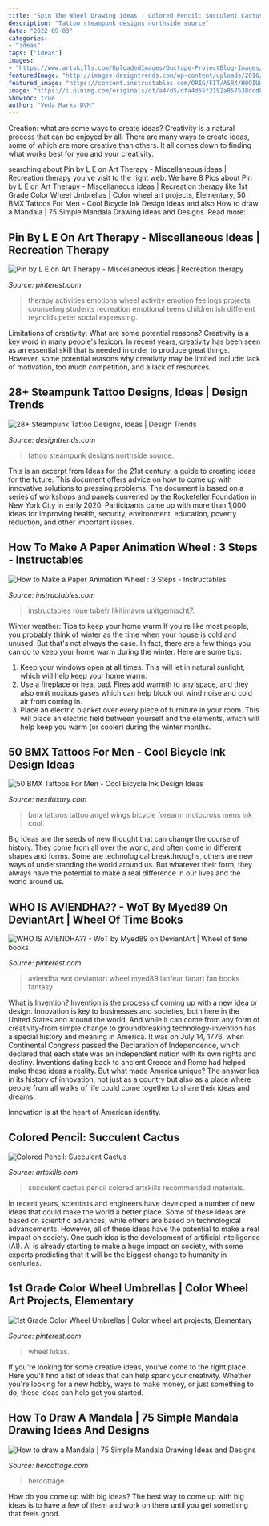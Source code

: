 ```yaml
---
title: "Spin The Wheel Drawing Ideas : Colored Pencil: Succulent Cactus"
description: "Tattoo steampunk designs northside source"
date: "2022-09-03"
categories:
- "ideas"
tags: ["ideas"]
images:
- "https://www.artskills.com/UploadedImages/Ductape-ProjectBlog-Images/Succulent-Cactus/ColoredPencil_Succulent_Example.jpg"
featuredImage: "http://images.designtrends.com/wp-content/uploads/2016/02/08111312/Northside-Steampunk-Tattoo-Design.jpg"
featured_image: "https://content.instructables.com/ORIG/FIT/ASR4/H0OIUWGX/FITASR4H0OIUWGX.jpg?frame=1&amp;width=2100"
image: "https://i.pinimg.com/originals/df/a4/d5/dfa4d55f2192a857538dcd86de5bf838.jpg"
ShowToc: true
author: "Veda Marks DVM"
---
```



Creation: what are some ways to create ideas?
Creativity is a natural process that can be enjoyed by all. There are many ways to create ideas, some of which are more creative than others. It all comes down to finding what works best for you and your creativity.

	

		
searching about Pin by L E on Art Therapy - Miscellaneous ideas | Recreation therapy you've visit to the right web. We have 8 Pics about Pin by L E on Art Therapy - Miscellaneous ideas | Recreation therapy like 1st Grade Color Wheel Umbrellas | Color wheel art projects, Elementary, 50 BMX Tattoos For Men - Cool Bicycle Ink Design Ideas and also How to draw a Mandala | 75 Simple Mandala Drawing Ideas and Designs. Read more:
		
    
## Pin By L E On Art Therapy - Miscellaneous Ideas | Recreation Therapy

<img loading=lazy src="https://i.pinimg.com/originals/df/a4/d5/dfa4d55f2192a857538dcd86de5bf838.jpg" onerror="this.onerror=null;this.src='https://tse4.mm.bing.net/th?id=OIP.Ag_PjFBx_8qxabwThcHbOQHaMY&amp;pid=15.1';" alt="Pin by L E on Art Therapy - Miscellaneous ideas | Recreation therapy">

_Source: pinterest.com_

>therapy activities emotions wheel activity emotion feelings projects counseling students recreation emotional teens children ish different reynolds peter social expressing. 

	

Limitations of creativity: What are some potential reasons?
Creativity is a key word in many people's lexicon. In recent years, creativity has been seen as an essential skill that is needed in order to produce great things. However, some potential reasons why creativity may be limited include: lack of motivation, too much competition, and a lack of resources.

    
## 28+ Steampunk Tattoo Designs, Ideas | Design Trends

<img loading=lazy src="http://images.designtrends.com/wp-content/uploads/2016/02/08111312/Northside-Steampunk-Tattoo-Design.jpg" onerror="this.onerror=null;this.src='https://tse1.mm.bing.net/th?id=OIP.tGfpl0vjyCgrxyv1rnfVOwHaHa&amp;pid=15.1';" alt="28+ Steampunk Tattoo Designs, Ideas | Design Trends">

_Source: designtrends.com_

>tattoo steampunk designs northside source. 

	

This is an excerpt from Ideas for the 21st century, a guide to creating ideas for the future. This document offers advice on how to come up with innovative solutions to pressing problems. The document is based on a series of workshops and panels convened by the Rockefeller Foundation in New York City in early 2020. Participants came up with more than 1,000 ideas for improving health, security, environment, education, poverty reduction, and other important issues.

    
## How To Make A Paper Animation Wheel : 3 Steps - Instructables

<img loading=lazy src="https://content.instructables.com/ORIG/FIT/ASR4/H0OIUWGX/FITASR4H0OIUWGX.jpg?frame=1&amp;width=2100" onerror="this.onerror=null;this.src='https://tse4.mm.bing.net/th?id=OIP.rhaoduKFpJ3IDb_aVKSEMQHaFj&amp;pid=15.1';" alt="How to Make a Paper Animation Wheel : 3 Steps - Instructables">

_Source: instructables.com_

>instructables roue tubefr likitimavm unitgemischt7. 

	

Winter weather: Tips to keep your home warm
If you're like most people, you probably think of winter as the time when your house is cold and unused. But that's not always the case. In fact, there are a few things you can do to keep your home warm during the winter. Here are some tips:
1) Keep your windows open at all times. This will let in natural sunlight, which will help keep your home warm.
2) Use a fireplace or heat pad. Fires add warmth to any space, and they also emit noxious gases which can help block out wind noise and cold air from coming in.
3) Place an electric blanket over every piece of furniture in your room. This will place an electric field between yourself and the elements, which will help keep you warm (or cooler) during the winter months.

    
## 50 BMX Tattoos For Men - Cool Bicycle Ink Design Ideas

<img loading=lazy src="http://nextluxury.com/wp-content/uploads/angel-wings-bmx-rider-guys-inner-forearm-tattoo.jpg" onerror="this.onerror=null;this.src='https://tse4.mm.bing.net/th?id=OIP.8XYpVEckK7zDETPYnZa6nwHaHa&amp;pid=15.1';" alt="50 BMX Tattoos For Men - Cool Bicycle Ink Design Ideas">

_Source: nextluxury.com_

>bmx tattoos tattoo angel wings bicycle forearm motocross mens ink cool. 

	

Big Ideas are the seeds of new thought that can change the course of history. They come from all over the world, and often come in different shapes and forms. Some are technological breakthroughs, others are new ways of understanding the world around us. But whatever their form, they always have the potential to make a real difference in our lives and the world around us.

    
## WHO IS AVIENDHA?? - WoT By Myed89 On DeviantArt | Wheel Of Time Books

<img loading=lazy src="https://i.pinimg.com/736x/91/ac/8d/91ac8db82e732bb06e60bf220df5ce8f.jpg" onerror="this.onerror=null;this.src='https://tse3.mm.bing.net/th?id=OIP.lDJdScuaM0FY9Mn831lE-QHaKe&amp;pid=15.1';" alt="WHO IS AVIENDHA?? - WoT by Myed89 on DeviantArt | Wheel of time books">

_Source: pinterest.com_

>aviendha wot deviantart wheel myed89 lanfear fanart fan books fantasy. 

	

What is Invention?
Invention is the process of coming up with a new idea or design. Innovation is key to businesses and societies, both here in the United States and around the world. And while it can come from any form of creativity-from simple change to groundbreaking technology-invention has a special history and meaning in America.
It was on July 14, 1776, when Continental Congress passed the Declaration of Independence, which declared that each state was an independent nation with its own rights and destiny. Inventions dating back to ancient Greece and Rome had helped make these ideas a reality. But what made America unique? The answer lies in its history of innovation, not just as a country but also as a place where people from all walks of life could come together to share their ideas and dreams.

Innovation is at the heart of American identity.

    
## Colored Pencil: Succulent Cactus

<img loading=lazy src="https://www.artskills.com/UploadedImages/Ductape-ProjectBlog-Images/Succulent-Cactus/ColoredPencil_Succulent_Example.jpg" onerror="this.onerror=null;this.src='https://tse2.mm.bing.net/th?id=OIP.7v3A20qarnRD-sKLMkU3DgHaFz&amp;pid=15.1';" alt="Colored Pencil: Succulent Cactus">

_Source: artskills.com_

>succulent cactus pencil colored artskills recommended materials. 

	

In recent years, scientists and engineers have developed a number of new ideas that could make the world a better place. Some of these ideas are based on scientific advances, while others are based on technological advancements. However, all of these ideas have the potential to make a real impact on society. One such idea is the development of artificial intelligence (AI). AI is already starting to make a huge impact on society, with some experts predicting that it will be the biggest change to humanity in centuries.

    
## 1st Grade Color Wheel Umbrellas | Color Wheel Art Projects, Elementary

<img loading=lazy src="https://i.pinimg.com/736x/24/94/f0/2494f0c405c04d1ce70199e357d367d9--primary-colors-secondary-color.jpg" onerror="this.onerror=null;this.src='https://tse1.mm.bing.net/th?id=OIP.2wnZAGXJdCIoTcm50SEr1AHaJ2&amp;pid=15.1';" alt="1st Grade Color Wheel Umbrellas | Color wheel art projects, Elementary">

_Source: pinterest.com_

>wheel lukas. 

	

If you're looking for some creative ideas, you've come to the right place. Here you'll find a list of ideas that can help spark your creativity. Whether you're looking for a new hobby, ways to make money, or just something to do, these ideas can help get you started.

    
## How To Draw A Mandala | 75 Simple Mandala Drawing Ideas And Designs

<img loading=lazy src="https://www.hercottage.com/wp-content/uploads/2019/08/How-to-draw-a-Mandala-40-Simple-Mandala-Drawing-ideas-and-Designs-40.png" onerror="this.onerror=null;this.src='https://tse1.mm.bing.net/th?id=OIP.uNQEpz05RwrMycq4u32sbAHaK_&amp;pid=15.1';" alt="How to draw a Mandala | 75 Simple Mandala Drawing Ideas and Designs">

_Source: hercottage.com_

>hercottage. 

	

How do you come up with big ideas?
The best way to come up with big ideas is to have a few of them and work on them until you get something that feels good.

